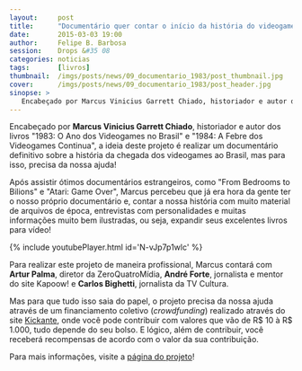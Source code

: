 ```yaml
---
layout:     post
title:      "Documentário quer contar o início da história do videogames no Brasil"
date:       2015-03-03 19:00
author:     Felipe B. Barbosa
session:    Drops &#35 08
categories: noticias
tags:       [livros]
thumbnail:  /imgs/posts/news/09_documentario_1983/post_thumbnail.jpg
cover:      /imgs/posts/news/09_documentario_1983/post_header.jpg
sinopse: >
   Encabeçado por Marcus Vinicius Garrett Chiado, historiador e autor dos livros "1983: O Ano dos Videogames no Brasil" e "1984: A Febre dos Videogames Continua", a ideia deste projeto é realizar um documentário definitivo sobre a história da chegada dos videogames ao Brasil, mas para isso, precisa da nossa ajuda!
---
```


Encabeçado por **Marcus Vinicius Garrett Chiado**, historiador e autor dos livros "1983: O Ano dos Videogames no Brasil" e "1984: A Febre dos Videogames Continua", a ideia deste projeto é realizar um documentário definitivo sobre a história da chegada dos videogames ao Brasil, mas para isso, precisa da nossa ajuda!

Após assistir ótimos documentários estrangeiros, como "From Bedrooms to Bilions" e "Atari: Game Over", Marcus percebeu que já era hora da gente ter o nosso próprio documentário e, contar a nossa história com muito material de arquivos de época, entrevistas com personalidades e muitas informações muito bem ilustradas, ou seja, expandir seus excelentes livros para vídeo!

{% include youtubePlayer.html id='N-vJp7p1wlc' %}

Para realizar este projeto de maneira profissional, Marcus contará com **Artur Palma**, diretor da ZeroQuatroMídia, **André Forte**, jornalista e mentor do site Kapoow! e **Carlos Bighetti**, jornalista da TV Cultura.

Mas para que tudo isso saia do papel, o projeto precisa da nossa ajuda através de um financiamento coletivo (*crowdfunding*) realizado através do site [Kickante](http://www.kickante.com.br/), onde você pode contribuir com valores que vão de R$ 10 à R$ 1.000, tudo depende do seu bolso. E lógico, além de contribuir, você receberá recompensas de acordo com o valor da sua contribuição.

Para mais informações, visite a [página do projeto](http://www.kickante.com.br/campanhas/1983-o-ano-dos-videogames-no-brasil)!
